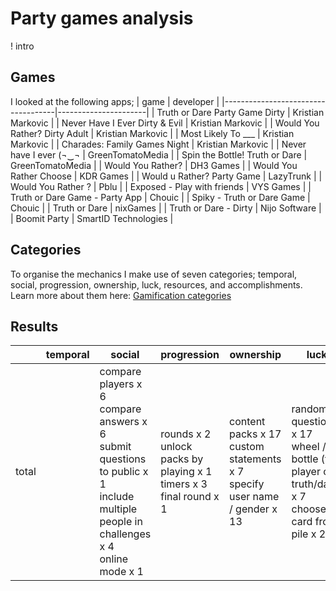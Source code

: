# Party games analysis
! intro

## Games
I looked at the following apps;
| game                               | developer            |
|------------------------------------|----------------------|
| Truth or Dare Party Game Dirty     | Kristian Markovic    |
| Never Have I Ever Dirty &amp; Evil | Kristian Markovic    |
| Would You Rather? Dirty Adult      | Kristian Markovic    |
| Most Likely To ___                 | Kristian Markovic    |
| Charades: Family Games Night       | Kristian Markovic    |
| Never have I ever (¬‿¬             | GreenTomatoMedia     |
| Spin the Bottle! Truth or Dare     | GreenTomatoMedia     |
| Would You Rather?                  | DH3 Games            |
| Would You Rather Choose            | KDR Games            |
| Would u Rather? Party Game         | LazyTrunk            |
| Would You Rather ?                 | Pblu                 |
| Exposed - Play with friends        | VYS Games            |
| Truth or Dare Game - Party App     | Chouic               |
| Spiky - Truth or Dare Game         | Chouic               |
| Truth or Dare                      | nixGames             |
| Truth or Dare - Dirty              | Nijo Software        |
| Boomit Party                       | SmartID Technologies |

## Categories
To organise the mechanics I make use of seven categories; temporal, social, progression, ownership, luck, resources, and accomplishments. Learn more about them here: [Gamification categories](https://github.com/NickVanGerwen/GamificationForPlayerRetention/blob/Readme/GamificationCategories.md)

## Results
|       | temporal | social                                                                                                                           | progression                                                       | ownership                                                                | luck                                                                                          | resources          | accomplishments |
|-------|----------|----------------------------------------------------------------------------------------------------------------------------------|-------------------------------------------------------------------|--------------------------------------------------------------------------|-----------------------------------------------------------------------------------------------|--------------------|-----------------|
| total |          | compare players x 6<br /> compare answers x 6<br /> submit questions to public x 1<br /> include multiple people in challenges x 4<br /> online mode x 1 | rounds x 2<br /> unlock packs by playing x 1<br /> timers x 3<br /> final round x 1 | content packs x 17<br /> custom statements x 7<br /> specify user name / gender x 13 | random questions x 17<br /> wheel / bottle (for player or truth/dare) x 7<br /> choose card from pile x 2 | game modifiers x 5 |                 |
